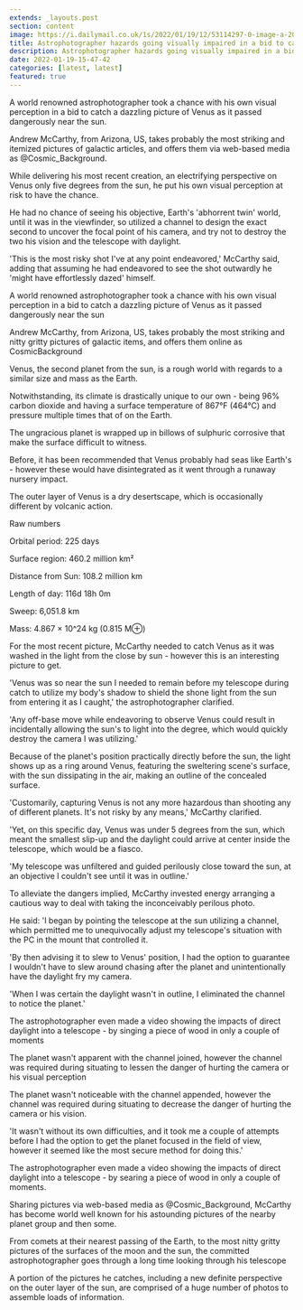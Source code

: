 ```yaml
---
extends: _layouts.post
section: content
image: https://i.dailymail.co.uk/1s/2022/01/19/12/53114297-0-image-a-20_1642596409191.jpg 
title: Astrophotographer hazards going visually impaired in a bid to catch dazzling picture of Venus 
description: Astrophotographer hazards going visually impaired in a bid to catch dazzling picture of Venus 
date: 2022-01-19-15-47-42 
categories: [latest, latest] 
featured: true 
--- 
```

A world renowned astrophotographer took a chance with his own visual perception in a bid to catch a dazzling picture of Venus as it passed dangerously near the sun.

Andrew McCarthy, from Arizona, US, takes probably the most striking and itemized pictures of galactic articles, and offers them via web-based media as @Cosmic_Background.

While delivering his most recent creation, an electrifying perspective on Venus only five degrees from the sun, he put his own visual perception at risk to have the chance.

He had no chance of seeing his objective, Earth's 'abhorrent twin' world, until it was in the viewfinder, so utilized a channel to design the exact second to uncover the focal point of his camera, and try not to destroy the two his vision and the telescope with daylight.

'This is the most risky shot I've at any point endeavored,' McCarthy said, adding that assuming he had endeavored to see the shot outwardly he 'might have effortlessly dazed' himself.

A world renowned astrophotographer took a chance with his own visual perception in a bid to catch a dazzling picture of Venus as it passed dangerously near the sun

Andrew McCarthy, from Arizona, US, takes probably the most striking and nitty gritty pictures of galactic items, and offers them online as CosmicBackground

Venus, the second planet from the sun, is a rough world with regards to a similar size and mass as the Earth.

Notwithstanding, its climate is drastically unique to our own - being 96% carbon dioxide and having a surface temperature of 867°F (464°C) and pressure multiple times that of on the Earth.

The ungracious planet is wrapped up in billows of sulphuric corrosive that make the surface difficult to witness.

Before, it has been recommended that Venus probably had seas like Earth's - however these would have disintegrated as it went through a runaway nursery impact.

The outer layer of Venus is a dry desertscape, which is occasionally different by volcanic action.

Raw numbers

Orbital period: 225 days

Surface region: 460.2 million km²

Distance from Sun: 108.2 million km

Length of day: 116d 18h 0m

Sweep: 6,051.8 km

Mass: 4.867 × 10^24 kg (0.815 M⊕)

For the most recent picture, McCarthy needed to catch Venus as it was washed in the light from the close by sun - however this is an interesting picture to get.

'Venus was so near the sun I needed to remain before my telescope during catch to utilize my body's shadow to shield the shone light from the sun from entering it as I caught,' the astrophotographer clarified.

'Any off-base move while endeavoring to observe Venus could result in incidentally allowing the sun's to light into the degree, which would quickly destroy the camera I was utilizing.'

Because of the planet's position practically directly before the sun, the light shows up as a ring around Venus, featuring the sweltering scene's surface, with the sun dissipating in the air, making an outline of the concealed surface.

'Customarily, capturing Venus is not any more hazardous than shooting any of different planets. It's not risky by any means,' McCarthy clarified.

'Yet, on this specific day, Venus was under 5 degrees from the sun, which meant the smallest slip-up and the daylight could arrive at center inside the telescope, which would be a fiasco.

'My telescope was unfiltered and guided perilously close toward the sun, at an objective I couldn't see until it was in outline.'

To alleviate the dangers implied, McCarthy invested energy arranging a cautious way to deal with taking the inconceivably perilous photo.

He said: 'I began by pointing the telescope at the sun utilizing a channel, which permitted me to unequivocally adjust my telescope's situation with the PC in the mount that controlled it.

'By then advising it to slew to Venus' position, I had the option to guarantee I wouldn't have to slew around chasing after the planet and unintentionally have the daylight fry my camera.

'When I was certain the daylight wasn't in outline, I eliminated the channel to notice the planet.'

The astrophotographer even made a video showing the impacts of direct daylight into a telescope - by singing a piece of wood in only a couple of moments

The planet wasn't apparent with the channel joined, however the channel was required during situating to lessen the danger of hurting the camera or his visual perception

The planet wasn't noticeable with the channel appended, however the channel was required during situating to decrease the danger of hurting the camera or his vision.

'It wasn't without its own difficulties, and it took me a couple of attempts before I had the option to get the planet focused in the field of view, however it seemed like the most secure method for doing this.'

The astrophotographer even made a video showing the impacts of direct daylight into a telescope - by searing a piece of wood in only a couple of moments.

Sharing pictures via web-based media as @Cosmic_Background, McCarthy has become world well known for his astounding pictures of the nearby planet group and then some.

From comets at their nearest passing of the Earth, to the most nitty gritty pictures of the surfaces of the moon and the sun, the committed astrophotographer goes through a long time looking through his telescope

A portion of the pictures he catches, including a new definite perspective on the outer layer of the sun, are comprised of a huge number of photos to assemble loads of information.